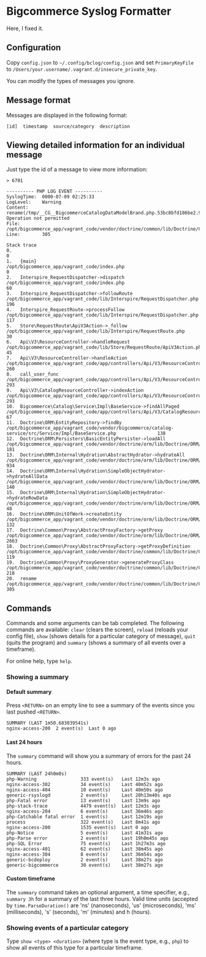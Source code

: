 # Bigcommerce Syslog Formatter
Here, I fixed it.

## Configuration
Copy `config.json` to `~/.config/bclog/config.json` and set `PrimaryKeyFile` to
`/Users/your.username/.vagrant.d/insecure_private_key`.

You can modify the types of messages you ignore.

## Message format

Messages are displayed in the following format:

```
[id]  timestamp  source/category  description
```

## Viewing detailed information for an individual message

Just type the id of a message to view more information:

```
> 6701

---------- PHP LOG EVENT ----------
SyslogTime:  0000-07-09 02:25:33
LogLevel:    Warning
Content:     rename(/tmp/__CG__BigcommerceCatalogDataModelBrand.php.53bc8bfd186be2.93041831,/tmp/__CG__BigcommerceCatalogDataModelBrand.php): Operation not permitted
File:        /opt/bigcommerce_app/vagrant_code/vendor/doctrine/common/lib/Doctrine/Common/Proxy/ProxyGenerator.php
Line:        305

Stack trace
0.                                                                                                                                                                                             0
1.   {main}                                                                /opt/bigcommerce_app/vagrant_code/index.php                                                                         0
2.   Interspire_RequestDispatcher->dispatch                                /opt/bigcommerce_app/vagrant_code/index.php                                                                         60
3.   Interspire_RequestDispatcher->followRoute                             /opt/bigcommerce_app/vagrant_code/lib/Interspire/RequestDispatcher.php                                              196
4.   Interspire_RequestRoute->processFollow                                /opt/bigcommerce_app/vagrant_code/lib/Interspire/RequestDispatcher.php                                              117
5.   Store\RequestRoute\ApiV3Action->_follow                               /opt/bigcommerce_app/vagrant_code/lib/Interspire/RequestRoute.php                                                   30
6.   Api\V3\ResourceController->handleRequest                              /opt/bigcommerce_app/vagrant_code/lib/Store/RequestRoute/ApiV3Action.php                                            45
7.   Api\V3\ResourceController->handleAction                               /opt/bigcommerce_app/vagrant_code/app/controllers/Api/V3/ResourceController.php                                     260
8.   call_user_func                                                        /opt/bigcommerce_app/vagrant_code/app/controllers/Api/V3/ResourceController.php                                     293
9.   Api\V3\CatalogResourceController->indexAction                         /opt/bigcommerce_app/vagrant_code/app/controllers/Api/V3/ResourceController.php                                     293
10.  Bigcommerce\Catalog\Service\Impl\BaseService->findAllPaged            /opt/bigcommerce_app/vagrant_code/app/controllers/Api/V3/CatalogResourceController.php                              67
11.  Doctrine\ORM\EntityRepository->findBy                                 /opt/bigcommerce_app/vagrant_code/vendor/bigcommerce/catalog-service/src/Service/Impl/BaseService.php               138
12.  Doctrine\ORM\Persisters\BasicEntityPersister->loadAll                 /opt/bigcommerce_app/vagrant_code/vendor/doctrine/orm/lib/Doctrine/ORM/EntityRepository.php                         181
13.  Doctrine\ORM\Internal\Hydration\AbstractHydrator->hydrateAll          /opt/bigcommerce_app/vagrant_code/vendor/doctrine/orm/lib/Doctrine/ORM/Persisters/BasicEntityPersister.php          934
14.  Doctrine\ORM\Internal\Hydration\SimpleObjectHydrator->hydrateAllData  /opt/bigcommerce_app/vagrant_code/vendor/doctrine/orm/lib/Doctrine/ORM/Internal/Hydration/AbstractHydrator.php      140
15.  Doctrine\ORM\Internal\Hydration\SimpleObjectHydrator->hydrateRowData  /opt/bigcommerce_app/vagrant_code/vendor/doctrine/orm/lib/Doctrine/ORM/Internal/Hydration/SimpleObjectHydrator.php  48
16.  Doctrine\ORM\UnitOfWork->createEntity                                 /opt/bigcommerce_app/vagrant_code/vendor/doctrine/orm/lib/Doctrine/ORM/Internal/Hydration/SimpleObjectHydrator.php  132
17.  Doctrine\Common\Proxy\AbstractProxyFactory->getProxy                  /opt/bigcommerce_app/vagrant_code/vendor/doctrine/orm/lib/Doctrine/ORM/UnitOfWork.php                               2663
18.  Doctrine\Common\Proxy\AbstractProxyFactory->getProxyDefinition        /opt/bigcommerce_app/vagrant_code/vendor/doctrine/common/lib/Doctrine/Common/Proxy/AbstractProxyFactory.php         119
19.  Doctrine\Common\Proxy\ProxyGenerator->generateProxyClass              /opt/bigcommerce_app/vagrant_code/vendor/doctrine/common/lib/Doctrine/Common/Proxy/AbstractProxyFactory.php         218
20.  rename                                                                /opt/bigcommerce_app/vagrant_code/vendor/doctrine/common/lib/Doctrine/Common/Proxy/ProxyGenerator.php               305
```

## Commands

Commands and some arguments can be tab completed. The following commands are
available: `clear` (clears the screen), `reload` (reloads your config file),
`show` (shows details for a particular category of message), `quit` (quits the
program) and `summary` (shows a summary of all events over a timeframe).

For online help, type `help`.

### Showing a summary

#### Default summary

Press `<RETURN>` on an empty line to see a summary of the events since you last
pushed `<RETURN>`.

```
SUMMARY (LAST 1m50.683039541s)
nginx-access-200  2 event(s)  Last 0 ago
```

#### Last 24 hours

The `summary` command will show you a summary of errors for the past 24 hours.

```
SUMMARY (LAST 24h0m0s)
php-Warning                333 event(s)   Last 12m3s ago
nginx-access-302           34 event(s)    Last 40m52s ago
nginx-access-404           10 event(s)    Last 40m50s ago
generic-rsyslogd           2 event(s)     Last 20h13m40s ago
php-Fatal error            13 event(s)    Last 13m9s ago
php-stack-trace            4479 event(s)  Last 12m3s ago
nginx-access-204           6 event(s)     Last 36m46s ago
php-Catchable fatal error  1 event(s)     Last 12m19s ago
process                    322 event(s)   Last 8m41s ago
nginx-access-200           1535 event(s)  Last 0 ago
php-Notice                 5 event(s)     Last 41m31s ago
php-Parse error            2 event(s)     Last 19h0m45s ago
php-SQL Error              75 event(s)    Last 1h27m3s ago
nginx-access-401           62 event(s)    Last 38m45s ago
nginx-access-304           8 event(s)     Last 36m54s ago
generic-bcdeploy           2 event(s)     Last 38m27s ago
generic-bigcommerce        30 event(s)    Last 38m27s ago
```

#### Custom timeframe

The `summary` command takes an optional argument, a time specifier, e.g.,
`summary 3h` for a summary of the last three hours. Valid time units (accepted
by `time.ParseDuration()` are 'ns' (nanoseconds), 'us' (microseconds), 'ms'
(milliseconds), 's' (seconds), 'm' (minutes) and h (hours).

### Showing events of a particular category

Type `show <type> <duration>` (where type is the event type, e.g., `php`) to
show all events of this type for a particular timeframe.
